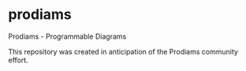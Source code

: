 # prodiams
Prodiams - Programmable Diagrams

This repository was created in anticipation of the Prodiams community effort.

